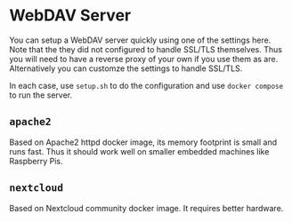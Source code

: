 # WebDAV Server

You can setup a WebDAV server quickly using one of the settings here.
Note that the they did not configured to handle SSL/TLS themselves.
Thus you will need to have a reverse proxy of your own if you use them as are.
Alternatively you can customze the settings to handle SSL/TLS.

In each case, use `setup.sh` to do the configuration and use `docker compose`
to run the server.

## `apache2`

Based on Apache2 httpd docker image, its memory footprint is small and runs
fast. Thus it should work well on smaller embedded machines like Raspberry Pis.

## `nextcloud`
Based on Nextcloud community docker image. It requires better hardware.


